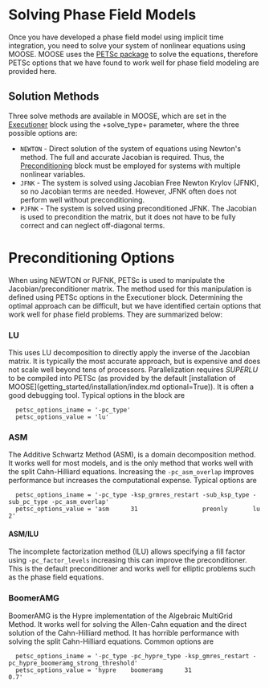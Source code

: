 # Solving Phase Field Models

Once you have developed a phase field model using implicit time integration, you need to solve your
system of nonlinear equations using MOOSE. MOOSE uses the
[PETSc package](http://www.mcs.anl.gov/petsc/documentation/) to solve the equations, therefore PETSc
options that we have found to work well for phase field modeling are provided here.

## Solution Methods

Three solve methods are available in MOOSE, which are set in the [Executioner](Executioner/index.md)
block using the +solve_type+ parameter, where the three possible options are:

- `NEWTON` - Direct solution of the system of equations using Newton's method.
  The full and accurate Jacobian is required. Thus, the [Preconditioning](Preconditioning/index.md)
  block must be employed for systems with multiple nonlinear variables.
- `JFNK` - The system is solved using Jacobian Free Newton Krylov (JFNK), so no
  Jacobian terms are needed. However, JFNK often does not perform well without
  preconditioning.
- `PJFNK` - The system is solved using preconditioned JFNK. The Jacobian is used
  to precondition the matrix, but it does not have to be fully correct and can
  neglect off-diagonal terms.

# Preconditioning Options

When using NEWTON or PJFNK, PETSc is used to manipulate the Jacobian/preconditioner matrix. The
method used for this manipulation is defined using PETSc options in the Executioner
block. Determining the optimal approach can be difficult, but we have identified certain options that
work well for phase field problems. They are summarized below:

### LU

This uses LU decomposition to directly apply the inverse of the Jacobian matrix.  It is typically the
most accurate approach, but is expensive and does not scale well beyond tens of processors. Parallelization requires
_SUPERLU_ to be compiled into PETSc (as provided by the default [installation of MOOSE](getting_started/installation/index.md optional=True)).
It is often a good debugging tool. Typical options in the block are

```
  petsc_options_iname = '-pc_type'
  petsc_options_value = 'lu'
```

### ASM

The Additive Schwartz Method (ASM), is a domain decomposition method. It works well for most models,
and is the only method that works well with the split Cahn-Hilliard equations. Increasing the
`-pc_asm_overlap` improves performance but increases the computational expense. Typical options are

```
  petsc_options_iname = '-pc_type -ksp_grmres_restart -sub_ksp_type -sub_pc_type -pc_asm_overlap'
  petsc_options_value = 'asm      31                  preonly       lu           2'
```

#### ASM/ILU

The incomplete factorization method (ILU) allows specifying a fill factor using `-pc_factor_levels`
increasing this can improve the preconditioner. This is the default preconditioner and works well for
elliptic problems such as the phase field equations.

### BoomerAMG

BoomerAMG is the Hypre implementation of the Algebraic MultiGrid Method. It works well for solving
the Allen-Cahn equation and the direct solution of the Cahn-Hilliard method. It has horrible
performance with solving the split Cahn-Hilliard equations.  Common options are

```
  petsc_options_iname = '-pc_type -pc_hypre_type -ksp_gmres_restart -pc_hypre_boomeramg_strong_threshold'
  petsc_options_value = 'hypre    boomeramg      31                 0.7'
```
